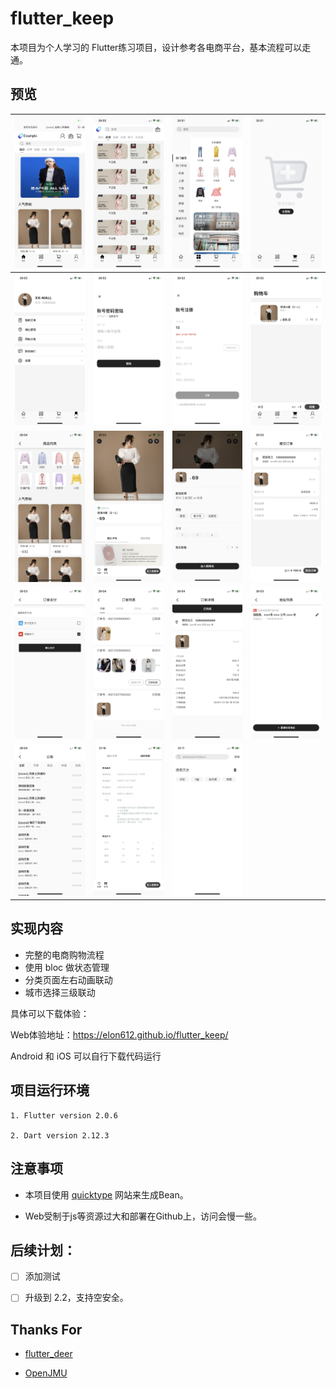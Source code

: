 # flutter_keep

本项目为个人学习的 Flutter练习项目，设计参考各电商平台，基本流程可以走通。


## 预览

| ![](./screenshots/screenshot1.png)    |  ![](./screenshots/screenshot2.png)    | ![](./screenshots/screenshot3.png)   |  ![](./screenshots/screenshot4.png)   |
| :--------------------------------: | :---------------------------------: | :-------------------------------: | :-------------------------------:  |
| ![](./screenshots/screenshot5.png)    |  ![](./screenshots/screenshot6.png)    | ![](./screenshots/screenshot7.png)   |  ![](./screenshots/screenshot8.png)   |
| ![](./screenshots/screenshot9.png)    |  ![](./screenshots/screenshot10.png)   | ![](./screenshots/screenshot11.png)  |  ![](./screenshots/screenshot12.png)  |
| ![](./screenshots/screenshot13.png)   |  ![](./screenshots/screenshot14.png)   | ![](./screenshots/screenshot15.png)  |  ![](./screenshots/screenshot17.png)  |
| ![](./screenshots/screenshot18.png)   |  ![](./screenshots/screenshot19.png)   | ![](./screenshots/screenshot20.png)  



## 实现内容

* 完整的电商购物流程
* 使用 bloc 做状态管理
* 分类页面左右动画联动
* 城市选择三级联动


具体可以下载体验：

Web体验地址：https://elon612.github.io/flutter_keep/

Android 和 iOS 可以自行下载代码运行


## 项目运行环境

    1. Flutter version 2.0.6
     
    2. Dart version 2.12.3


## 注意事项

- 本项目使用 [quicktype](https://app.quicktype.io/) 网站来生成Bean。

- Web受制于js等资源过大和部署在Github上，访问会慢一些。


## 后续计划：
 
* [ ] 添加测试 
* [ ] 升级到 2.2，支持空安全。


## Thanks For

- [flutter_deer](https://github.com/simplezhli/flutter_deer) 

- [OpenJMU](https://github.com/openjmu/OpenJMU)



